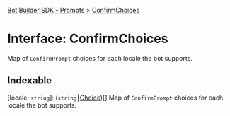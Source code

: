 [Bot Builder SDK - Prompts](../README.md) > [ConfirmChoices](../interfaces/botbuilder_prompts.confirmchoices.md)



# Interface: ConfirmChoices


Map of `ConfirmPrompt` choices for each locale the bot supports.

## Indexable

\[locale: `string`\]:&nbsp;(`string`⎮[Choice]())[]
Map of `ConfirmPrompt` choices for each locale the bot supports.



